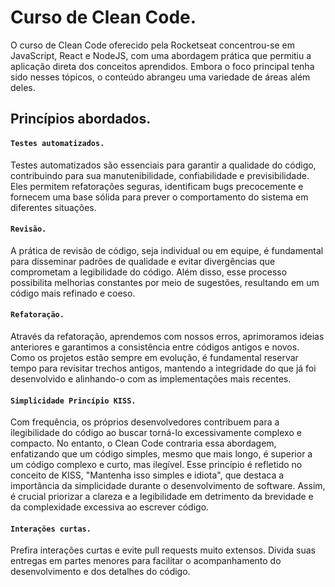 # Curso de Clean Code.
O curso de Clean Code oferecido pela Rocketseat concentrou-se em JavaScript, React e NodeJS, com uma abordagem prática que permitiu a aplicação direta dos conceitos aprendidos. Embora o foco principal tenha sido nesses tópicos, o conteúdo abrangeu uma variedade de áreas além deles.

## Princípios abordados.

#### `Testes automatizados.`

Testes automatizados são essenciais para garantir a qualidade do código, contribuindo para sua manutenibilidade, confiabilidade e previsibilidade. Eles permitem refatorações seguras, identificam bugs precocemente e fornecem uma base sólida para prever o comportamento do sistema em diferentes situações.

#### `Revisão.`

A prática de revisão de código, seja individual ou em equipe, é fundamental para disseminar padrões de qualidade e evitar divergências que comprometam a legibilidade do código. Além disso, esse processo possibilita melhorias constantes por meio de sugestões, resultando em um código mais refinado e coeso.

#### `Refatoração.`

Através da refatoração, aprendemos com nossos erros, aprimoramos ideias anteriores e garantimos a consistência entre códigos antigos e novos. Como os projetos estão sempre em evolução, é fundamental reservar tempo para revisitar trechos antigos, mantendo a integridade do que já foi desenvolvido e alinhando-o com as implementações mais recentes.

#### `Simplicidade Princípio KISS.`

Com frequência, os próprios desenvolvedores contribuem para a ilegibilidade do código ao buscar torná-lo excessivamente complexo e compacto. No entanto, o Clean Code contraria essa abordagem, enfatizando que um código simples, mesmo que mais longo, é superior a um código complexo e curto, mas ilegível. Esse princípio é refletido no conceito de KISS, "Mantenha isso simples e idiota", que destaca a importância da simplicidade durante o desenvolvimento de software. Assim, é crucial priorizar a clareza e a legibilidade em detrimento da brevidade e da complexidade excessiva ao escrever código.

#### `Interações curtas.`

Prefira interações curtas e evite pull requests muito extensos. Divida suas entregas em partes menores para facilitar o acompanhamento do desenvolvimento e dos detalhes do código.